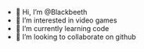 - 👋 Hi, I’m @Blackbeeth
- 👀 I’m interested in video games
- 🌱 I’m currently learning code
- 💞️ I’m looking to collaborate on github


<!---
Blackbeeth/Blackbeeth is a ✨ special ✨ repository because its `README.md` (this file) appears on your GitHub profile.
You can click the Preview link to take a look at your changes.
--->

